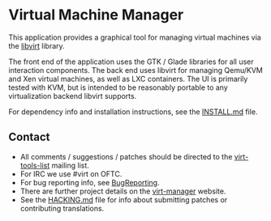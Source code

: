 # Virtual Machine Manager

This application provides a graphical tool for managing virtual machines
via the [libvirt](https://libvirt.org) library.

The front end of the application uses the GTK / Glade libraries for
all user interaction components. The back end uses libvirt for managing
Qemu/KVM and Xen virtual machines, as well as LXC containers. The UI is
primarily tested with KVM, but is intended to be reasonably portable to any
virtualization backend libvirt supports.

For dependency info and installation instructions, see the
[INSTALL.md](INSTALL.md) file.

## Contact

 - All comments / suggestions / patches should be directed to the
   [virt-tools-list](http://www.redhat.com/mailman/listinfo/virt-tools-list)
   mailing list.
 - For IRC we use #virt on OFTC.
 - For bug reporting info, see
   [BugReporting](http://virt-manager.org/page/BugReporting).
 - There are further project details on the
   [virt-manager](http://virt-manager.org/) website.
 - See the [HACKING.md](HACKING.md) file for info about submitting patches or
   contributing translations.
